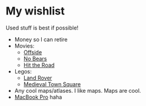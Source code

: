 # My wishlist

Used stuff is best if possible!

- Money so I can retire
- Movies:
  - [Offside](https://www.imdb.com/title/tt0499537/)
  - [No Bears](https://www.criterion.com/films/33531-no-bears)
  - [Hit the Road](https://www.imdb.com/title/tt14812782/)
- Legos:
  - [Land Rover](https://www.lego.com/en-us/product/land-rover-classic-defender-90-10317)
  - [Medieval Town Square](https://www.lego.com/en-us/product/medieval-town-square-10332)
- Any cool maps/atlases. I like maps. Maps are cool.
- [MacBook Pro](https://www.costco.com/MacBook-Pro-Laptop-(14-inch)---Apple-M4-Pro-Chip,-Built-for-Apple-Intelligence,-12-core-CPU,-16-core-GPU,-24GB-Memory,-512GB-SSD-Storage.product.1888425.html) haha

